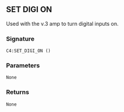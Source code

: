 ## SET DIGI ON

Used with the v.3 amp to turn digital inputs on.


### Signature

`C4:SET_DIGI_ON ()`


### Parameters

`None`


### Returns

`None`
